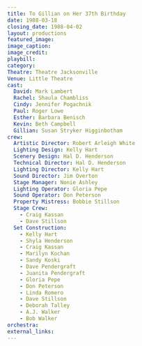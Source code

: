 ```yaml
---
title: To Gillian on Her 37th Birthday
date: 1988-03-18
closing_date: 1988-04-02
layout: productions
featured_image: 
image_caption:
image_credit:
playbill: 
category: 
Theatre: Theatre Jacksonville
Venue: Little Theatre
cast:
  David: Mark Lambert
  Rachel: Shaula Chambliss
  Cindy: Jennifer Pogachnik
  Paul: Roger Lowe
  Esther: Barbara Benisch
  Kevin: Beth Campbell
  Gillian: Susan Stryker Higginbotham
crew:
  Artistic Director: Robert Arleigh White
  Lighting Design: Kelly Hart
  Scenery Design: Hal D. Henderson
  Technical Director: Hal D. Henderson
  Lighting Director: Kelly Hart
  Sound Director: Jim Overton
  Stage Manager: Nonie Ashley
  Lighting Operator: Gloria Pepe
  Sound Operator: Don Peterson
  Property Mistress: Bobbie Stillson
  Stage Crew:
    - Craig Kassan
    - Dave Stillson
  Set Construction:
    - Kelly Hart
    - Shyla Henderson
    - Craig Kassan
    - Marilyn Kochan
    - Sandy Koski
    - Dave Pendergraft
    - Juanita Pendergraft
    - Gloria Pepe
    - Don Peterson
    - Linda Romero
    - Dave Stillson
    - Deborah Talley
    - A.J. Walker
    - Bob Walker
orchestra:
external_links:
---
```


